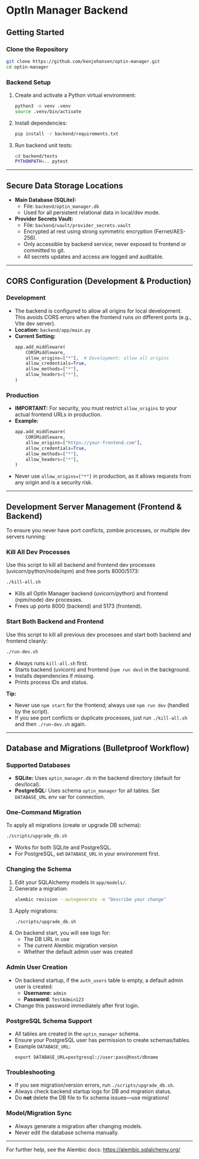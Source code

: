 # OptIn Manager Backend

## Getting Started

### Clone the Repository
```bash
git clone https://github.com/kenjohansen/optin-manager.git
cd optin-manager
```

### Backend Setup
1. Create and activate a Python virtual environment:
   ```bash
   python3 -m venv .venv
   source .venv/bin/activate
   ```
2. Install dependencies:
   ```bash
   pip install -r backend/requirements.txt
   ```
3. Run backend unit tests:
   ```bash
   cd backend/tests
   PYTHONPATH=.. pytest
   ```

---

## Secure Data Storage Locations

- **Main Database (SQLite):**
  - File: `backend/optin_manager.db`
  - Used for all persistent relational data in local/dev mode.
- **Provider Secrets Vault:**
  - File: `backend/vault/provider_secrets.vault`
  - Encrypted at rest using strong symmetric encryption (Fernet/AES-256).
  - Only accessible by backend service; never exposed to frontend or committed to git.
  - All secrets updates and access are logged and auditable.

---

## CORS Configuration (Development & Production)

### Development
- The backend is configured to allow all origins for local development. This avoids CORS errors when the frontend runs on different ports (e.g., Vite dev server).
- **Location:** `backend/app/main.py`
- **Current Setting:**
  ```python
  app.add_middleware(
      CORSMiddleware,
      allow_origins=["*"],  # Development: allow all origins
      allow_credentials=True,
      allow_methods=["*"],
      allow_headers=["*"],
  )
  ```

### Production
- **IMPORTANT:** For security, you must restrict `allow_origins` to your actual frontend URLs in production.
- **Example:**
  ```python
  app.add_middleware(
      CORSMiddleware,
      allow_origins=["https://your-frontend.com"],
      allow_credentials=True,
      allow_methods=["*"],
      allow_headers=["*"],
  )
  ```
- Never use `allow_origins=["*"]` in production, as it allows requests from any origin and is a security risk.

---

## Development Server Management (Frontend & Backend)

To ensure you never have port conflicts, zombie processes, or multiple dev servers running:

### Kill All Dev Processes

Use this script to kill all backend and frontend dev processes (uvicorn/python/node/npm) and free ports 8000/5173:

```bash
./kill-all.sh
```
- Kills all OptIn Manager backend (uvicorn/python) and frontend (npm/node) dev processes.
- Frees up ports 8000 (backend) and 5173 (frontend).

### Start Both Backend and Frontend

Use this script to kill all previous dev processes and start both backend and frontend cleanly:

```bash
./run-dev.sh
```
- Always runs `kill-all.sh` first.
- Starts backend (uvicorn) and frontend (`npm run dev`) in the background.
- Installs dependencies if missing.
- Prints process IDs and status.

**Tip:**
- Never use `npm start` for the frontend; always use `npm run dev` (handled by the script).
- If you see port conflicts or duplicate processes, just run `./kill-all.sh` and then `./run-dev.sh` again.

---

## Database and Migrations (Bulletproof Workflow)

### Supported Databases
- **SQLite:** Uses `optin_manager.db` in the backend directory (default for dev/local).
- **PostgreSQL:** Uses schema `optin_manager` for all tables. Set `DATABASE_URL` env var for connection.

### One-Command Migration
To apply all migrations (create or upgrade DB schema):

```bash
./scripts/upgrade_db.sh
```
- Works for both SQLite and PostgreSQL.
- For PostgreSQL, set `DATABASE_URL` in your environment first.

### Changing the Schema
1. Edit your SQLAlchemy models in `app/models/`.
2. Generate a migration:
   ```bash
   alembic revision --autogenerate -m "Describe your change"
   ```
3. Apply migrations:
   ```bash
   ./scripts/upgrade_db.sh
   ```
4. On backend start, you will see logs for:
   - The DB URL in use
   - The current Alembic migration version
   - Whether the default admin user was created

### Admin User Creation
- On backend startup, if the `auth_users` table is empty, a default admin user is created:
  - **Username:** `admin`
  - **Password:** `TestAdmin123`
- Change this password immediately after first login.

### PostgreSQL Schema Support
- All tables are created in the `optin_manager` schema.
- Ensure your PostgreSQL user has permission to create schemas/tables.
- Example `DATABASE_URL`:
  ```
  export DATABASE_URL=postgresql://user:pass@host/dbname
  ```

### Troubleshooting
- If you see migration/version errors, run `./scripts/upgrade_db.sh`.
- Always check backend startup logs for DB and migration status.
- Do **not** delete the DB file to fix schema issues—use migrations!

### Model/Migration Sync
- Always generate a migration after changing models.
- Never edit the database schema manually.

---
For further help, see the Alembic docs: https://alembic.sqlalchemy.org/
